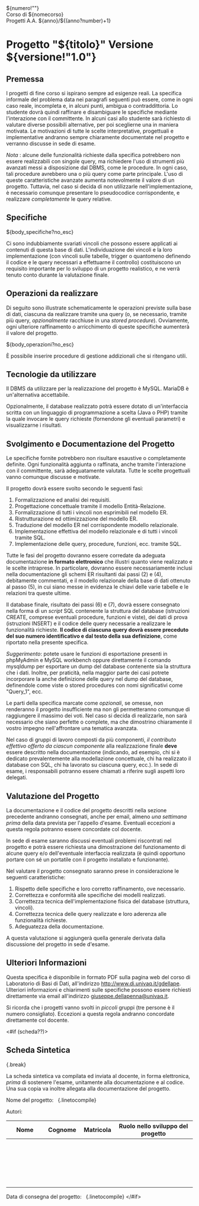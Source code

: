 <html>
<head>
<meta charset="UTF-8"/>
<title>${nomecorso}: Progetti di Fine Corso</title>
<style>${css?no_esc}</style>
</head>

<body>
<div class="intestazione">
<div class="nprogetto">${numero!""}</div>
<div class="ncorso">Corso di ${nomecorso}</div>
<div class="aa">Progetti A.A. ${anno}/${(anno?number)+1}</div>
</div>

<h1>Progetto "${titolo}" <span class="versione">Versione ${versione!"1.0"}</span></h1>

## Premessa

I progetti di fine corso si ispirano sempre ad esigenze
reali. La specifica informale del problema data nei paragrafi seguenti può
essere, come in ogni caso reale, incompleta e, in alcuni punti, ambigua o
contraddittoria. Lo studente dovrà quindi raffinare e disambiguare le
specifiche mediante l'interazione con il committente. In alcuni casi allo
studente sarà richiesto di valutare diverse possibili alternative, per poi
sceglierne una in maniera motivata. Le motivazioni di tutte le scelte
interpretative, progettuali e implementative andranno sempre chiaramente
documentate nel progetto e verranno discusse in sede di esame.

*Nota* : alcune delle funzionalità richieste dalla
specifica potrebbero non essere realizzabili con singole query, ma richiedere
l'uso di strumenti più avanzati messi a disposizione dal DBMS, come le
procedure. In ogni caso, tali procedure avrebbero una o più query come parte
principale. L'uso di queste caratteristiche avanzate aumenta notevolmente il
valore di un progetto. Tuttavia, nel caso si decida di non utilizzarle
nell'implementazione, è necessario comunque presentare lo pseudocodice
corrispondente, e realizzare *completamente* le query relative.  

## Specifiche

<div>${body_specifiche?no_esc}</div>

Ci sono indubbiamente svariati vincoli che possono essere
applicati ai contenuti di questa base di dati. L'individuazione dei vincoli e
la loro implementazione (con vincoli sulle tabelle, trigger o quantomeno
definendo il codice e le query necessari a effettuarne il controllo)
costituiscono un requisito importante per lo sviluppo di un progetto
realistico, e ne verrà tenuto conto durante la valutazione finale.  

## Operazioni da realizzare

Di seguito sono illustrate schematicamente le operazioni
previste sulla base di dati, ciascuna da realizzare tramite una query (o, se
necessario, tramite più query, *opzionalmente* racchiuse in una *stored
procedure*). Ovviamente, ogni ulteriore raffinamento o arricchimento di
queste specifiche aumenterà il valore del progetto.

<div>${body_operazioni?no_esc}</div>


È possibile inserire procedure di gestione addizionali che
si ritengano utili.

## Tecnologie da utilizzare

Il DBMS da utilizzare per la realizzazione del progetto è
MySQL. MariaDB è un'alternativa accettabile.

Opzionalmente, il database realizzato potrà essere dotato di
un'interfaccia scritta con un linguaggio di programmazione a scelta (Java o
PHP) tramite la quale invocare le query richieste (fornendone gli eventuali
parametri) e visualizzarne i risultati.  

## Svolgimento e Documentazione del Progetto

Le specifiche fornite potrebbero non risultare esaustive o
completamente definite. Ogni funzionalità aggiunta o raffinata, anche tramite
l'interazione con il committente, sarà adeguatamente valutata. Tutte le scelte
progettuali vanno comunque discusse e motivate.

Il progetto dovrà essere svolto secondo le seguenti fasi:
1. Formalizzazione
ed analisi dei requisiti.
2. Progettazione
concettuale tramite il modello Entità-Relazione.
3. Formalizzazione
di tutti i vincoli non esprimibili nel modello ER.
4. Ristrutturazione
ed ottimizzazione del modello ER.
5. Traduzione
del modello ER nel corrispondente modello relazionale.
6. Implementazione
effettiva del modello relazionale e di tutti i vincoli tramite SQL.
7. Implementazione
delle query, procedure, funzioni, ecc. tramite SQL.

Tutte le fasi del progetto dovranno essere corredate da
adeguata documentazione **in formato elettronico** che illustri quanto viene
realizzato e le scelte intraprese. In particolare, dovranno essere
necessariamente inclusi nella documentazione gli schemi ER risultanti dai passi
(2) e (4), debitamente commentati, e il modello relazionale della base di dati
ottenuto al passo (5), in cui siano messe in evidenza le chiavi delle varie
tabelle e le relazioni tra queste ultime.

Il database finale, risultato dei passi (6) e (7), dovrà
essere consegnato nella forma di un *script* SQL contenente la struttura
del database (istruzioni CREATE, comprese eventuali procedure, funzioni e
viste), dei dati di prova (istruzioni INSERT) e il codice delle query
necessarie a realizzare le funzionalità richieste. **Il codice di ciascuna
query dovrà essere preceduto del suo numero identificativo e dal testo della
sua definizione**, come riportato nella presente specifica.

*Suggerimento*: potete usare le funzioni di
esportazione presenti in phpMyAdmin e MySQL workbench oppure direttamente il
comando mysqldump per esportare un dump del database contenente sia la
struttura che i dati. Inoltre, per praticità, nella maggior parte dei casi
potrete incorporare la anche definizione delle query nel dump del database,
definendole come viste o stored procedures con nomi significativi come
"Query_1", ecc.

Le parti della specifica marcate come *opzionali*, se
omesse, non renderanno il progetto insufficiente ma non gli permetteranno
comunque di raggiungere il massimo dei voti. Nel caso si decida di realizzarle,
non sarà necessario che siano perfette o complete, ma che dimostrino
chiaramente il vostro impegno nell'affrontare una tematica avanzata.

Nel caso di gruppi di lavoro composti da più componenti, *il
contributo effettivo offerto da ciascun componente* alla realizzazione
finale **deve** essere descritto nella documentazione (indicando, ad
esempio, chi si è dedicato prevalentemente alla modellazione concettuale, chi
ha realizzato il database con SQL, chi ha lavorato su ciascuna query, ecc.). In
sede di esame, i responsabili potranno essere chiamati a riferire sugli aspetti
loro delegati.  

## Valutazione del Progetto

La documentazione e il codice del progetto descritti nella
sezione precedente andranno consegnati, anche per email, almeno *una
settimana prima* della data prevista per l'appello d'esame. Eventuali
eccezioni a questa regola potranno essere concordate col docente.

In sede di esame saranno discussi eventuali problemi
riscontrati nel progetto e potrà essere richiesta una dimostrazione del
funzionamento di alcune query e/o dell'eventuale interfaccia realizzata (è
quindi opportuno portare con sé un portatile con il progetto installato e
funzionante).

Nel valutare il progetto consegnato saranno prese in considerazione
le seguenti caratteristiche:
1. Rispetto
delle specifiche e loro corretto raffinamento, ove necessario.
2. Correttezza
e conformità alle specifiche dei modelli realizzati.
3. Correttezza
tecnica dell'implementazione fisica del database (struttura, vincoli).
4. Correttezza
tecnica delle query realizzate e loro aderenza alle funzionalità richieste.
5. Adeguatezza
della documentazione.

A questa valutazione si aggiungerà quella generale derivata
dalla discussione del progetto in sede d'esame.  

## Ulteriori Informazioni

Questa specifica è disponibile in formato PDF sulla pagina
web del corso di Laboratorio di Basi di Dati, all'indirizzo
http://www.di.univaq.it/gdellape. Ulteriori informazioni e chiarimenti sulle
specifiche possono essere richiesti direttamente via email all'indirizzo
giuseppe.dellapenna@univaq.it.

Si ricorda che i progetti vanno svolti in *piccoli*
gruppi (tre persone è il numero consigliato). Eccezioni a questa regola
andranno concordate direttamente col docente.  

<#if (scheda??)>
## Scheda Sintetica
{.break}

La scheda sintetica va compilata ed inviata al docente, in
forma elettronica, *prima* di sostenere l'esame, unitamente alla
documentazione e al codice. Una sua copia va inoltre allegata alla
documentazione del progetto.

Nome del progetto:  &nbsp;
{.linetocompile}

Autori:

<table>
<thead>
<tr><th style="width:20%">Nome</th><th style="width:20%">Cognome</th><th style="width:10%">Matricola</th><th>Ruolo nello sviluppo del progetto</th></tr>
</thead>
<tbody>
<tr><td> </td><td> </td><td> </td><td> </td></tr>
<tr><td> </td><td> </td><td> </td><td> </td></tr>
<tr><td> </td><td> </td><td> </td><td> </td></tr>
<tr><td> </td><td> </td><td> </td><td> </td></tr>
<tr><td> </td><td> </td><td> </td><td> </td></tr>
</tbody>
</table>

Data di consegna del progetto: &nbsp;
{.linetocompile}
</#if>


</body>
</html>